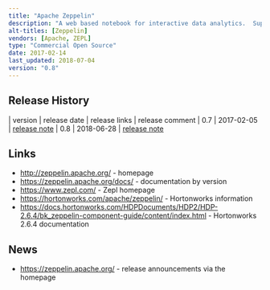 ```yaml
---
title: "Apache Zeppelin"
description: "A web based notebook for interactive data analytics.  Supports a wide range of interpreters (including Spark, JDBC SQL, Pig, Elasticsearch, Beam, Flink, Shell, Python amongst many others), a range of output formats (plain text, HTML, mathematical expressions using MathJax and tabular data), a range of visualisations for tabular data (including the ability to add more via a JavaScript NPM based plugin system called Helium), forms for user entry of parameters, and an Angular API to enable dynamic and interactive functionality within notebooks.  Has a plugable storage for notebooks (with out of the box support for git, S3, Azure and ZeppelinHub), support for multi-user environments and a security model.  Open sourced by NFLabs (now called ZEPL) in 2013 before being donated to the Apache Foundation in December 2014, graduating in May 2016.  Under active development with a wide range of contributors, led by ZEPL, who sell Zeppelin as a managed service (previously called ZeppelinHub, now just called Zepl)."
alt-titles: [Zeppelin]
vendors: [Apache, ZEPL]
type: "Commercial Open Source"
date: 2017-02-14
last_updated: 2018-07-04
version: "0.8"
---
```

## Release History

| version | release date | release links | release comment
| 0.7 | 2017-02-05 | [release note](https://zeppelin.apache.org/releases/zeppelin-release-0.7.0.html)
| 0.8 | 2018-06-28 | [release note](https://zeppelin.apache.org/releases/zeppelin-release-0.8.0.html)

## Links

* <http://zeppelin.apache.org/> - homepage
* <https://zeppelin.apache.org/docs/> - documentation by version
* <https://www.zepl.com/> - Zepl homepage
* <https://hortonworks.com/apache/zeppelin/> - Hortonworks information
* <https://docs.hortonworks.com/HDPDocuments/HDP2/HDP-2.6.4/bk_zeppelin-component-guide/content/index.html> - Hortonworks 2.6.4 documentation

## News

* <https://zeppelin.apache.org/> - release announcements via the homepage